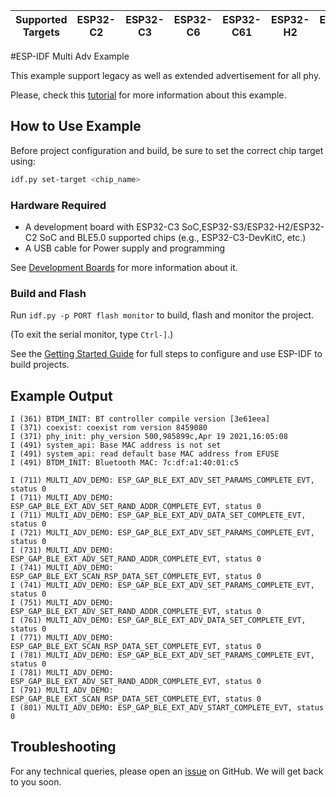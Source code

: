| Supported Targets | ESP32-C2 | ESP32-C3 | ESP32-C6 | ESP32-C61 | ESP32-H2 | ESP32-S3 |
| ----------------- | -------- | -------- | -------- | --------- | -------- | -------- |

#ESP-IDF Multi Adv Example

This example support legacy as well as extended advertisement for all phy.

Please, check this [tutorial](tutorial/Mulit_Adv_Example_Walkthrough.md) for more information about this example.

## How to Use Example

Before project configuration and build, be sure to set the correct chip target using:

```bash
idf.py set-target <chip_name>
```

### Hardware Required

* A development board with ESP32-C3 SoC,ESP32-S3/ESP32-H2/ESP32-C2 SoC and BLE5.0 supported chips (e.g., ESP32-C3-DevKitC, etc.)
* A USB cable for Power supply and programming

See [Development Boards](https://www.espressif.com/en/products/devkits) for more information about it.

### Build and Flash

Run `idf.py -p PORT flash monitor` to build, flash and monitor the project.

(To exit the serial monitor, type ``Ctrl-]``.)

See the [Getting Started Guide](https://idf.espressif.com/) for full steps to configure and use ESP-IDF to build projects.


## Example Output

```
I (361) BTDM_INIT: BT controller compile version [3e61eea]
I (371) coexist: coexist rom version 8459080
I (371) phy_init: phy_version 500,985899c,Apr 19 2021,16:05:08
I (491) system_api: Base MAC address is not set
I (491) system_api: read default base MAC address from EFUSE
I (491) BTDM_INIT: Bluetooth MAC: 7c:df:a1:40:01:c5

I (711) MULTI_ADV_DEMO: ESP_GAP_BLE_EXT_ADV_SET_PARAMS_COMPLETE_EVT, status 0
I (711) MULTI_ADV_DEMO: ESP_GAP_BLE_EXT_ADV_SET_RAND_ADDR_COMPLETE_EVT, status 0
I (711) MULTI_ADV_DEMO: ESP_GAP_BLE_EXT_ADV_DATA_SET_COMPLETE_EVT, status 0
I (721) MULTI_ADV_DEMO: ESP_GAP_BLE_EXT_ADV_SET_PARAMS_COMPLETE_EVT, status 0
I (731) MULTI_ADV_DEMO: ESP_GAP_BLE_EXT_ADV_SET_RAND_ADDR_COMPLETE_EVT, status 0
I (741) MULTI_ADV_DEMO: ESP_GAP_BLE_EXT_SCAN_RSP_DATA_SET_COMPLETE_EVT, status 0
I (741) MULTI_ADV_DEMO: ESP_GAP_BLE_EXT_ADV_SET_PARAMS_COMPLETE_EVT, status 0
I (751) MULTI_ADV_DEMO: ESP_GAP_BLE_EXT_ADV_SET_RAND_ADDR_COMPLETE_EVT, status 0
I (761) MULTI_ADV_DEMO: ESP_GAP_BLE_EXT_ADV_DATA_SET_COMPLETE_EVT, status 0
I (771) MULTI_ADV_DEMO: ESP_GAP_BLE_EXT_SCAN_RSP_DATA_SET_COMPLETE_EVT, status 0
I (781) MULTI_ADV_DEMO: ESP_GAP_BLE_EXT_ADV_SET_PARAMS_COMPLETE_EVT, status 0
I (781) MULTI_ADV_DEMO: ESP_GAP_BLE_EXT_ADV_SET_RAND_ADDR_COMPLETE_EVT, status 0
I (791) MULTI_ADV_DEMO: ESP_GAP_BLE_EXT_SCAN_RSP_DATA_SET_COMPLETE_EVT, status 0
I (801) MULTI_ADV_DEMO: ESP_GAP_BLE_EXT_ADV_START_COMPLETE_EVT, status 0

```

## Troubleshooting

For any technical queries, please open an [issue](https://github.com/espressif/esp-idf/issues) on GitHub. We will get back to you soon.
